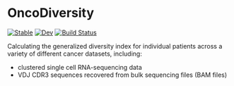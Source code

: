 # OncoDiversity

[![Stable](https://img.shields.io/badge/docs-stable-blue.svg)](https://mcfefa.github.io/OncoDiversity.jl/stable)
[![Dev](https://img.shields.io/badge/docs-dev-blue.svg)](https://mcfefa.github.io/OncoDiversity.jl/dev)
[![Build Status](https://github.com/mcfefa/OncoDiversity.jl/workflows/CI/badge.svg)](https://github.com/mcfefa/OncoDiversity.jl/actions)

Calculating the generalized diversity index for individual patients across a variety of different cancer datasets, including:

- clustered single cell RNA-sequencing data
- VDJ CDR3 sequences recovered from bulk sequencing files (BAM files)

